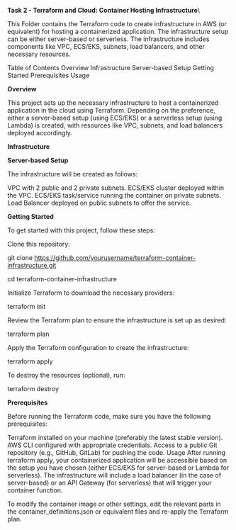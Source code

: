 **Task 2 - Terraform and Cloud: Container Hosting Infrastructure**\

This Folder contains the Terraform code to create infrastructure in AWS (or equivalent) for hosting a containerized application. The infrastructure setup can be either server-based or serverless. The infrastructure includes components like VPC, ECS/EKS, subnets, load balancers, and other necessary resources.

Table of Contents
Overview
Infrastructure
Server-based Setup
Getting Started
Prerequisites
Usage

**Overview**

This project sets up the necessary infrastructure to host a containerized application in the cloud using Terraform. Depending on the preference, either a server-based setup (using ECS/EKS) or a serverless setup (using Lambda) is created, with resources like VPC, subnets, and load balancers deployed accordingly.

**Infrastructure**

**Server-based Setup**

The infrastructure will be created as follows:

VPC with 2 public and 2 private subnets.
ECS/EKS cluster deployed within the VPC.
ECS/EKS task/service running the container on private subnets.
Load Balancer deployed on public subnets to offer the service.

**Getting Started**

To get started with this project, follow these steps:

Clone this repository:

git clone https://github.com/yourusername/terraform-container-infrastructure.git

cd terraform-container-infrastructure

Initialize Terraform to download the necessary providers:

terraform init

Review the Terraform plan to ensure the infrastructure is set up as desired:

terraform plan

Apply the Terraform configuration to create the infrastructure:

terraform apply

To destroy the resources (optional), run:

terraform destroy

**Prerequisites**

Before running the Terraform code, make sure you have the following prerequisites:

Terraform installed on your machine (preferably the latest stable version).
AWS CLI configured with appropriate credentials.
Access to a public Git repository (e.g., GitHub, GitLab) for pushing the code.
Usage
After running terraform apply, your containerized application will be accessible based on the setup you have chosen (either ECS/EKS for server-based or Lambda for serverless). The infrastructure will include a load balancer (in the case of server-based) or an API Gateway (for serverless) that will trigger your container function.

To modify the container image or other settings, edit the relevant parts in the container_definitions.json or equivalent files and re-apply the Terraform plan.
